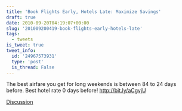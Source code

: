 ```yaml
---
title: 'Book Flights Early, Hotels Late: Maximize Savings'
draft: true
date: 2010-09-20T04:19:07+00:00
slug: '201009200419-book-flights-early-hotels-late'
tags:
  - tweets
is_tweet: true
tweet_info:
  id: '24967573931'
  type: 'post'
  is_thread: False
---
```




The best airfare you get for long weekends is between 84 to 24 days before. Best hotel rate 0 days before! http://bit.ly/aCgvjU

[Discussion](https://x.com/sytelus/status/24967573931)
